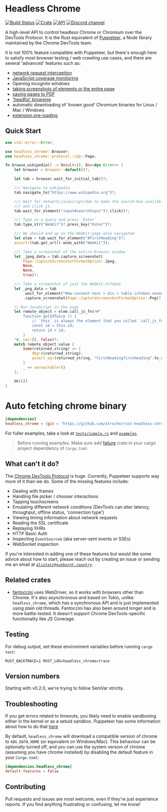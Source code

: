 # Headless Chrome

[![Build Status](https://travis-ci.com/atroche/rust-headless-chrome.svg?branch=master)](https://travis-ci.com/atroche/rust-headless-chrome)
[![Crate](https://img.shields.io/crates/v/headless_chrome.svg)](https://crates.io/crates/headless_chrome)
[![API](https://docs.rs/headless_chrome/badge.svg)](https://docs.rs/headless_chrome)
[![Discord channel](https://img.shields.io/discord/557374784233799681.svg?logo=discord)](https://discord.gg/yyGEzcc)

A high-level API to control headless Chrome or Chromium over the DevTools Protocol. It is the
Rust equivalent of [Puppeteer](https://github.com/GoogleChrome/puppeteer), a Node library
maintained by the Chrome DevTools team.

It is not 100% feature compatible with Puppeteer, but there's enough here to satisfy most
browser testing / web crawling use cases, and there are several 'advanced' features such as:

- [network request interception](https://docs.rs/headless_chrome/latest/headless_chrome/browser/tab/struct.Tab.html#method.enable_request_interception)
- [JavaScript coverage monitoring](https://docs.rs/headless_chrome/latest/headless_chrome/browser/tab/struct.Tab.html#method.take_precise_js_coverage)
- Opening incognito windows
- [taking screenshots of elements or the entire page](https://docs.rs/headless_chrome/latest/headless_chrome/browser/tab/struct.Tab.html#method.capture_screenshot)
- [saving pages to PDF](https://docs.rs/headless_chrome/latest/headless_chrome/browser/tab/struct.Tab.html#method.print_to_pdf)
- ['headful' browsing](https://docs.rs/headless_chrome/latest/headless_chrome/struct.LaunchOptionsBuilder.html#method.headless)
- automatic downloading of 'known good' Chromium binaries for Linux / Mac / Windows
- [extension pre-loading](https://docs.rs/headless_chrome/latest/headless_chrome/struct.LaunchOptionsBuilder.html#method.extensions)

## Quick Start

```rust
use std::error::Error;

use headless_chrome::Browser;
use headless_chrome::protocol::cdp::Page;

fn browse_wikipedia() -> Result<(), Box<dyn Error>> {
    let browser = Browser::default()?;

    let tab = browser.wait_for_initial_tab()?;

    /// Navigate to wikipedia
    tab.navigate_to("https://www.wikipedia.org")?;

    /// Wait for network/javascript/dom to make the search-box available
    /// and click it.
    tab.wait_for_element("input#searchInput")?.click()?;

    /// Type in a query and press `Enter`
    tab.type_str("WebKit")?.press_key("Enter")?;

    /// We should end up on the WebKit-page once navigated
    let elem = tab.wait_for_element("#firstHeading")?;
    assert!(tab.get_url().ends_with("WebKit"));

    /// Take a screenshot of the entire browser window
    let _jpeg_data = tab.capture_screenshot(
        Page::CaptureScreenshotFormatOption::Jpeg,
        None,
        None,
        true)?;

    /// Take a screenshot of just the WebKit-Infobox
    let _png_data = tab
        .wait_for_element("#mw-content-text > div > table.infobox.vevent")?
        .capture_screenshot(Page::CaptureScreenshotFormatOption::Png)?;

    // Run JavaScript in the page
    let remote_object = elem.call_js_fn(r#"
        function getIdTwice () {
            // `this` is always the element that you called `call_js_fn` on
            const id = this.id;
            return id + id;
        }
    "#, vec![], false)?;
    match remote_object.value {
        Some(returned_string) => {
            dbg!(&returned_string);
            assert_eq!(returned_string, "firstHeadingfirstHeading".to_string());
        }
        _ => unreachable!()
    };

    Ok(())
}
```

# Auto fetching chrome binary

```toml
[dependencies]
headless_chrome = {git = "https://github.com/atroche/rust-headless-chrome", features = ["fetch"]}
```



For fuller examples, take a look at [`tests/simple.rs`](tests/simple.rs) and [`examples`](examples/).

> Before running examples. Make sure add [failure](https://crates.io/crates/failure) crate in your cargo project dependency of `Cargo.toml`


## What can't it do?

The [Chrome DevTools Protocol](https://chromedevtools.github.io/devtools-protocol/tot/Browser) is huge. Currently, Puppeteer supports way more of it than we do. Some of the missing features include:

-  Dealing with frames
-  Handling file picker / chooser interactions
-  Tapping touchscreens
-  Emulating different network conditions (DevTools can alter latency, throughput, offline status, 'connection type')
-  Viewing timing information about network requests
-  Reading the SSL certificate
-  Replaying XHRs
-  HTTP Basic Auth
-  Inspecting `EventSource`s (aka server-sent events or SSEs)
-  WebSocket inspection

If you're interested in adding one of these features but would like some advice about how to start, please reach out by creating an issue or sending me an email at [`alistair@sunburnt.country`](mailto:alistair@sunburnt.country).

## Related crates

-  [fantoccini](https://github.com/jonhoo/fantoccini) uses WebDriver, so it works with browsers other than Chrome. It's also asynchronous and based on Tokio, unlike `headless_chrome`, which has a synchronous API and is just implemented using plain old threads. Fantoccini has also been around longer and is more battle-tested. It doesn't support Chrome DevTools-specific functionality like JS Coverage.

## Testing

For debug output, set these environment variables before running `cargo test`:

```RUST_BACKTRACE=1 RUST_LOG=headless_chrome=trace```

## Version numbers

Starting with v0.2.0, we're trying to follow SemVar strictly.

## Troubleshooting

If you get errors related to timeouts, you likely need to enable sandboxing either in the kernel or as a setuid sandbox. Puppeteer has some information about how to do that [here](https://github.com/GoogleChrome/puppeteer/blob/master/docs/troubleshooting.md)

By default, `headless_chrome` will download a compatible version of chrome to `XDG_DATA_HOME` (or equivalent on Windows/Mac). This behaviour can be optionally turned off, and you can use the system version of chrome (assuming you have chrome installed) by disabling the default feature in your `Cargo.toml`:

```toml
[dependencies.headless_chrome]
default-features = false
```

## Contributing

Pull requests and issues are most welcome, even if they're just experience reports. If you find anything frustrating or confusing, let me know!
